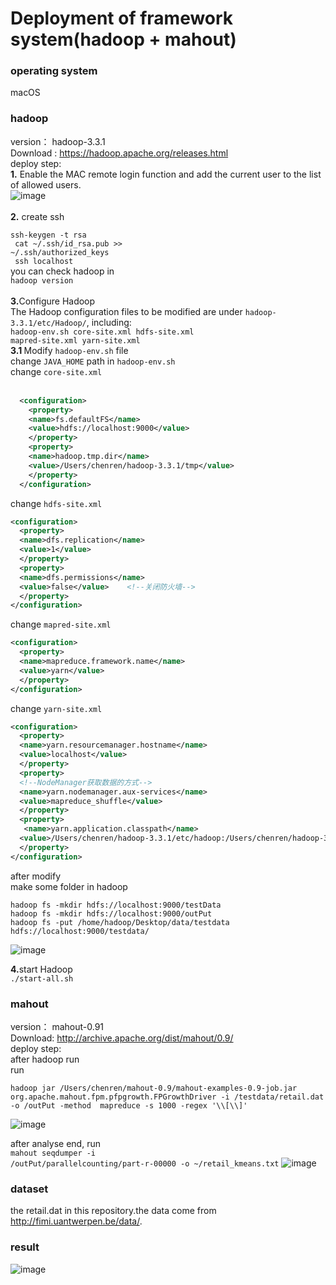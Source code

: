 # Deployment of framework system(hadoop + mahout)

### operating system
  macOS
  
### hadoop
  version： hadoop-3.3.1<br/>
  Download : https://hadoop.apache.org/releases.html  <br/>
  deploy step:<br/>
  <strong>1.</strong> Enable the MAC remote login function and add the current user to the list of allowed users.<br/>
  ![image](https://user-images.githubusercontent.com/12046845/143590015-b4cad92e-2058-4b57-9956-13d4a54ff624.png)
  <br/><br/>
  <strong>2.</strong> create ssh <br/>
  <code> ssh-keygen -t rsa </code> <br/>
  <code> cat ~/.ssh/id_rsa.pub >> ~/.ssh/authorized_keys </code><br/>
  <code> ssh localhost</code> <br/>
  you can check hadoop in <br/>
  <code>hadoop version</code><br/>
  <br/>
  <strong>3.</strong>Configure Hadoop<br/>
  The Hadoop configuration files to be modified are under <code>hadoop-3.3.1/etc/Hadoop/</code>, including:<br/>
  <code>hadoop-env.sh core-site.xml hdfs-site.xml mapred-site.xml yarn-site.xml</code><br/>
  <strong>3.1 </strong>Modify <code>hadoop-env.sh</code> file<br/>
  change <code>JAVA_HOME</code> path in <code>hadoop-env.sh</code><br/>
  change <code>core-site.xml </code><br/>
  ```xml
    <configuration>
      <property>
      <name>fs.defaultFS</name>
      <value>hdfs://localhost:9000</value>
      </property>
      <property>
      <name>hadoop.tmp.dir</name>
      <value>/Users/chenren/hadoop-3.3.1/tmp</value>
      </property>
    </configuration>
  ```
  change <code>hdfs-site.xml </code><br/>
  ```xml
  <configuration>
    <property>
    <name>dfs.replication</name>
    <value>1</value>
    </property>
    <property>
    <name>dfs.permissions</name>
    <value>false</value>    <!--关闭防火墙-->
    </property>
  </configuration>
  ```
  change <code>mapred-site.xml </code><br/>
  ```xml
  <configuration>
    <property>
    <name>mapreduce.framework.name</name>
    <value>yarn</value>
    </property>
  </configuration>
  ```
  change <code>yarn-site.xml </code><br/>
  ```xml
  <configuration>
    <property>
    <name>yarn.resourcemanager.hostname</name>
    <value>localhost</value>
    </property>
    <property>
    <!--NodeManager获取数据的方式-->
    <name>yarn.nodemanager.aux-services</name>
    <value>mapreduce_shuffle</value>
    </property>
    <property>
     <name>yarn.application.classpath</name>
    <value>/Users/chenren/hadoop-3.3.1/etc/hadoop:/Users/chenren/hadoop-3.3.1/share/hadoop/common/lib/*:/Users/chenren/hadoop-3.3.1/share/hadoop/common/*:/Users/chenren/hadoop-3.3.1/share/hadoop/hdfs:/Users/chenren/hadoop-3.3.1/share/hadoop/hdfs/lib/*:/Users/chenren/hadoop-3.3.1/share/hadoop/hdfs/*:/Users/chenren/hadoop-3.3.1/share/hadoop/mapreduce/*:/Users/chenren/hadoop-3.3.1/share/hadoop/yarn:/Users/chenren/hadoop-3.3.1/share/hadoop/yarn/lib/*:/Users/chenren/hadoop-3.3.1/share/hadoop/yarn/*</value>
    </property>
  </configuration>
  ```
  after modify<br/>
  make some folder in hadoop <br/>
  ```sheel
  hadoop fs -mkdir hdfs://localhost:9000/testData
  hadoop fs -mkdir hdfs://localhost:9000/outPut
  hadoop fs -put /home/hadoop/Desktop/data/testdata hdfs://localhost:9000/testdata/
  ```
  ![image](https://user-images.githubusercontent.com/12046845/143594697-ba14008c-73c1-4915-a5a9-d973c9e1c55f.png)

  <strong>4.</strong>start Hadoop<br/>
  <code>./start-all.sh</code><br/>
  
### mahout
  version： mahout-0.91 <br/>
  Download: http://archive.apache.org/dist/mahout/0.9/  <br/>
  deploy step:<br/>
  after hadoop run<br/>
  run
  ```shell
  hadoop jar /Users/chenren/mahout-0.9/mahout-examples-0.9-job.jar org.apache.mahout.fpm.pfpgrowth.FPGrowthDriver -i /testdata/retail.dat -o /outPut -method  mapreduce -s 1000 -regex '\\[\\]'
  ```
  ![image](https://user-images.githubusercontent.com/12046845/143595026-2b745cfb-5555-4044-8717-941871c8da80.png)

  after analyse end, run<br/>
  <code>mahout seqdumper -i /outPut/parallelcounting/part-r-00000 -o ~/retail_kmeans.txt</code>
  ![image](https://user-images.githubusercontent.com/12046845/143595120-252ada93-1f26-4f21-8ed5-05be673fdce9.png)

  
### dataset
  the retail.dat in this repository.the data come from http://fimi.uantwerpen.be/data/.

### result
![image](https://user-images.githubusercontent.com/12046845/143579289-accd8cf0-fe3a-4a42-b31a-4892ed2c33b8.png)
